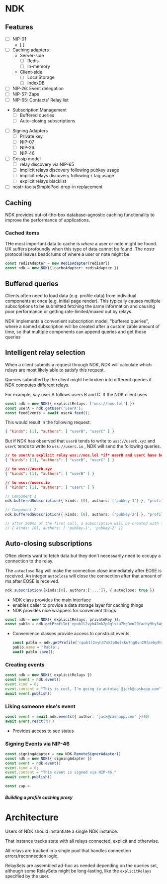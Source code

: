 # NDK

## Features
- [ ] NIP-01
    - [ ]
- [ ] Caching adapters
    * Server-side
        - [ ] Redis
        - [ ] In-memory
    * Client-side
        - [ ] LocalStorage
        - [ ] IndexDB
- [ ] NIP-26: Event delegation
- [ ] NIP-57: Zaps
- [ ] NIP-65: Contacts' Relay list
* Subscription Management
    - [ ] Buffered queries
    - [ ] Auto-closing subscriptions
- [ ] Signing Adapters
    - [ ] Private key
    - [ ] NIP-07
    - [ ] NIP-26
    - [ ] NIP-46
- [ ] Gossip model
    - [ ] relay discovery via NIP-65
    - [ ] implicit relays discovery following pubkey usage
    - [ ] implicit relays discovery following `t` tag usage
    - [ ] explicit relays blacklist
- [ ] nostr-tools/SimplePool drop-in replacement

## Caching
NDK provides out-of-the-box database-agnostic caching functionality to improve the
performance of applications.

### Cached items
THe most important data to cache is *where* a user or note might be found. UX suffers
profoundly when this type of data cannot be found. The nostr protocol leaves beadcrums
of where a user or note might be.

```ts
const redisAdapter = new RedisAdapter(redisUrl)
const ndk = new NDK({ cacheAdapter: redisAdapter })
```

## Buffered queries
Clients often need to load data (e.g. profile data) from individual components at
once (e.g. initial page render). This typically causes multiple subscriptions to
be submitted fetching the same information and causing poor performance or getting
rate-limited/maxed out by relays.

NDK implements a convenient subscription model, "buffered queries", where a named
subscription will be created after a customizable amount of time, so that multiple
components can append queries and get those queries

## Intelligent relay selection
When a client submits a request through NDK, NDK will calculate which relays are
most likely able to satisfy this request.

Queries submitted by the client might be broken into different queries if NDK
computes different relays.

For example, say user A follows users B and C. If the NDK client uses

```ts
const ndk = new NDK({ explicitRelays: ['wss://nos.lol'] })
const userA = ndk.getUser('userA');
const feedEvents = await userA.feed();
```

This would result in the following request:

```json
{ "kinds": [1], "authors": [ "userB", "userC" ] }
```

But if NDK has observed that `userB` tends to write to `wss://userb.xyz` and
`userC` tends to write to `wss://userc.io` , NDK will send the following queries.

```json
// to userA's explicit relay wss://nos.lol *if* userB and userC have been seen on that relay
{ "kinds": [1], "authors": [ "userB", "userC" ] }

// to wss://userb.xyz
{ "kinds": [1], "authors": [ "userB" ] }

// to wss://userc.io
{ "kinds": [1], "authors": [ "userC" ] }
```




```ts
// Component 1
ndk.bufferedSubscription({ kinds: [0], authors: ['pubkey-1'] }, "profiles", 500);

// Component 2
ndk.bufferedSubscription({ kinds: [0], authors: ['pubkey-2'] }, "profiles", 500);

// after 500ms of the first call, a subscription will be created with filter
// { kinds: [0], authors: [ 'pubkey-1', 'pubkey-2' ]}
```

## Auto-closing subscriptions
Often clients want to fetch data but they don't necessarily need to occupy a connection
to the relay.

The `autoclose` flag will make the connection close immediately after EOSE is received.
An integer `autoclose` will close the connection after that amount of ms after EOSE is received.

```ts
ndk.subscription({kinds:[0], authors:['...']}, { autoclose: true })
```

* NDK class provides the main interface
* enables caller to provide a data storage layer for caching things
* NDK provides nice wrappers for convenient things

```javascript
const ndk = new NDK({ explicitRelays, privateKey });
const pablo = ndk.getProfile('npub1l2vyh47mk2p0qlsku7hg0vn29faehy9hy34ygaclpn66ukqp3afqutajft')
```

* Convenience classes provide access to construct events
    ```javascript
    const pablo = ndk.getProfile('npub1l2vyh47mk2p0qlsku7hg0vn29faehy9hy34ygaclpn66ukqp3afqutajft')
    pablo.name = 'Pablo';
    await pablo.save();
    ```

### Creating events
```ts
const ndk = new NDK({ explicitRelays })
const event = ndk.event()
event.kind = 0;
event.content = "This is cool, I'm going to autotag @jack@cashapp.com"
await event.publish()
```

### Liking someone else's event
```ts
const event = await ndk.events({ author: 'jack@cashapp.com' })[0]
await event.react('🤙')
```

* Provides access to see status

### Signing Events via NIP-46
```ts
const signingAdapter = new NDK.RemoteSignerAdapter()
const ndk = new NDK({ signingAdapter })
const event = ndk.event()
event.kind = 0;
event.content = "This event is signed via NIP-46."
await event.publish()
```

```ts
const zap =
```


##### Building a profile caching proxy



# Architecture
Users of NDK should instantiate a single NDK instance.

That instance tracks state with all relays connected, explicit and otherwise.

All relays are tracked in a single pool that handles connection errors/reconnection logic.

RelaySets are assembled ad-hoc as needed depending on the queries set, although some
RelaySets might be long-lasting, like the `explicitRelays` specified by the user.